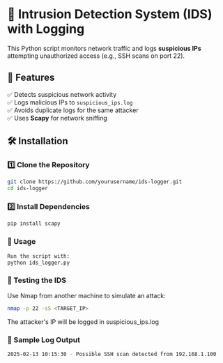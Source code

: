 # 🚀 Intrusion Detection System (IDS) with Logging

This Python script monitors network traffic and logs **suspicious IPs** attempting unauthorized access (e.g., SSH scans on port 22).

## 📌 Features
✅ Detects suspicious network activity  
✅ Logs malicious IPs to `suspicious_ips.log`  
✅ Avoids duplicate logs for the same attacker  
✅ Uses **Scapy** for network sniffing  

## 🛠️ Installation
### 1️⃣ Clone the Repository
```bash
git clone https://github.com/yourusername/ids-logger.git
cd ids-logger
```
### 2️⃣ Install Dependencies
```bash
pip install scapy
```
### 🚀 Usage
```bash
Run the script with:
python ids_logger.py
```
### 🎯 Testing the IDS
Use Nmap from another machine to simulate an attack:
```bash
nmap -p 22 -sS <TARGET_IP>
```
The attacker's IP will be logged in suspicious_ips.log

### 📝 Sample Log Output
```bash
2025-02-13 10:15:30 - Possible SSH scan detected from 192.168.1.100
```

